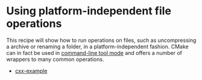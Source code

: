 # Using platform-independent file operations

This recipe will show how to run operations on files, such as uncompressing a
archive or renaming a folder, in a platform-independent fashion.
CMake can in fact be used in [command-line tool mode](https://cmake.org/cmake/help/v3.12/manual/cmake.1.html#command-line-tool-mode)
and offers a number of wrappers to many common operations.


- [cxx-example](cxx-example/)
